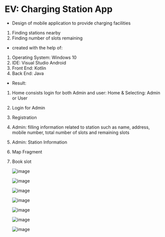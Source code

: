 # EV: Charging Station App 
* Design of mobile application to provide charging facilities
 1) Finding stations nearby
 2) Finding number of slots remaining

* created with the help of:
 1) Operating System: Windows 10
 2) IDE: Visual Studio Android
 3) Front End: Kotlin
 4) Back End: Java

* Result:
 1) Home consists login for both Admin and user: Home & Selecting: Admin or User
 2) Login for Admin
 3) Registration
 4) Admin: filling information related to station such as name, address, mobile number, total number of slots and remaining slots
 5) Admin: Station Information
 6) Map Fragment
 7) Book slot
    
      ![image](https://github.com/rutuja-bhosale/EV-app/assets/91863575/e964d3bf-f360-4800-8f64-b0dcd6f001a6)

      ![image](https://github.com/rutuja-bhosale/EV-app/assets/91863575/a6998f3b-6aae-48c0-818b-8878c64ec236)
    
      ![image](https://github.com/rutuja-bhosale/EV-app/assets/91863575/1d584d7a-97ff-448f-8e33-eaa1df12360f)
    
      ![image](https://github.com/rutuja-bhosale/EV-app/assets/91863575/54cf7e51-da65-4f65-aa26-4324895a83cb)
    
      ![image](https://github.com/rutuja-bhosale/EV-app/assets/91863575/a52eff0b-57d7-4864-99b2-c3bc9617da12)
 
      ![image](https://github.com/rutuja-bhosale/EV-app/assets/91863575/c373932a-08d6-4c5d-aa6d-a49e8ecc6280)

      ![image](https://github.com/rutuja-bhosale/EV-app/assets/91863575/c3cc2db8-2079-4b27-8cce-03ac6cbf1701)


